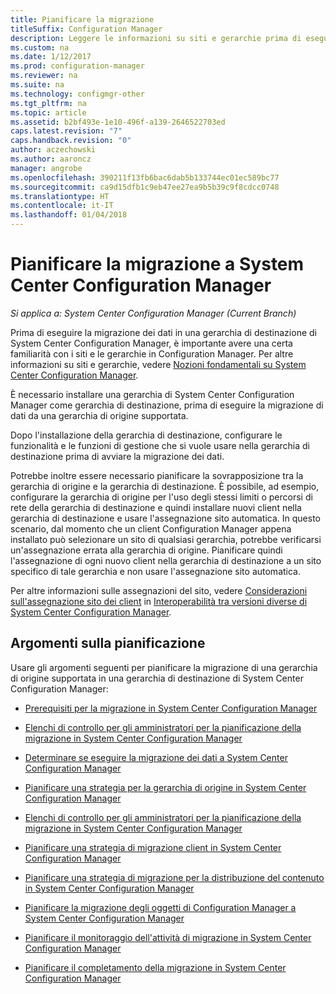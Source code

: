 ```yaml
---
title: Pianificare la migrazione
titleSuffix: Configuration Manager
description: Leggere le informazioni su siti e gerarchie prima di eseguire la migrazione di dati nella gerarchia di destinazione di System Center Configuration Manager.
ms.custom: na
ms.date: 1/12/2017
ms.prod: configuration-manager
ms.reviewer: na
ms.suite: na
ms.technology: configmgr-other
ms.tgt_pltfrm: na
ms.topic: article
ms.assetid: b2bf493e-1e10-496f-a139-2646522703ed
caps.latest.revision: "7"
caps.handback.revision: "0"
author: aczechowski
ms.author: aaroncz
manager: angrobe
ms.openlocfilehash: 390211f13fb6bac6dab5b133744ec01ec589bc77
ms.sourcegitcommit: ca9d15dfb1c9eb47ee27ea9b5b39c9f8cdcc0748
ms.translationtype: HT
ms.contentlocale: it-IT
ms.lasthandoff: 01/04/2018
---
```

# <a name="plan-for-migration-to-system-center-configuration-manager"></a>Pianificare la migrazione a System Center Configuration Manager

*Si applica a: System Center Configuration Manager (Current Branch)*

Prima di eseguire la migrazione dei dati in una gerarchia di destinazione di System Center Configuration Manager, è importante avere una certa familiarità con i siti e le gerarchie in Configuration Manager. Per altre informazioni su siti e gerarchie, vedere [Nozioni fondamentali su System Center Configuration Manager](../../core/understand/fundamentals.md).  

 È necessario installare una gerarchia di System Center Configuration Manager come gerarchia di destinazione, prima di eseguire la migrazione di dati da una gerarchia di origine supportata.  

 Dopo l'installazione della gerarchia di destinazione, configurare le funzionalità e le funzioni di gestione che si vuole usare nella gerarchia di destinazione prima di avviare la migrazione dei dati.  

 Potrebbe inoltre essere necessario pianificare la sovrapposizione tra la gerarchia di origine e la gerarchia di destinazione. È possibile, ad esempio, configurare la gerarchia di origine per l'uso degli stessi limiti o percorsi di rete della gerarchia di destinazione e quindi installare nuovi client nella gerarchia di destinazione e usare l'assegnazione sito automatica. In questo scenario, dal momento che un client Configuration Manager appena installato può selezionare un sito di qualsiasi gerarchia, potrebbe verificarsi un'assegnazione errata alla gerarchia di origine. Pianificare quindi l'assegnazione di ogni nuovo client nella gerarchia di destinazione a un sito specifico di tale gerarchia e non usare l'assegnazione sito automatica.  

 Per altre informazioni sulle assegnazioni del sito, vedere [Considerazioni sull'assegnazione sito dei client](../../core/plan-design/hierarchy/interoperability-between-different-versions.md#BKMK_SupConfigSiteAssignment) in [Interoperabilità tra versioni diverse di System Center Configuration Manager](../../core/plan-design/hierarchy/interoperability-between-different-versions.md).  

## <a name="plan-topics"></a>Argomenti sulla pianificazione  
 Usare gli argomenti seguenti per pianificare la migrazione di una gerarchia di origine supportata in una gerarchia di destinazione di System Center Configuration Manager:

-   [Prerequisiti per la migrazione in System Center Configuration Manager](../../core/migration/prerequisites-for-migration.md)  

-   [Elenchi di controllo per gli amministratori per la pianificazione della migrazione in System Center Configuration Manager](../../core/migration/administrator-checklists-for-migration-planning.md)  

-   [Determinare se eseguire la migrazione dei dati a System Center Configuration Manager](../../core/migration/determine-whether-to-migrate-data.md)  

-   [Pianificare una strategia per la gerarchia di origine in System Center Configuration Manager](../../core/migration/planning-a-source-hierarchy-strategy.md)  

-   [Elenchi di controllo per gli amministratori per la pianificazione della migrazione in System Center Configuration Manager](../../core/migration/administrator-checklists-for-migration-planning.md)  

-   [Pianificare una strategia di migrazione client in System Center Configuration Manager](../../core/migration/planning-a-client-migration-strategy.md)  

-   [Pianificare una strategia di migrazione per la distribuzione del contenuto in System Center Configuration Manager](../../core/migration/planning-a-content-deployment-migration-strategy.md)  

-   [Pianificare la migrazione degli oggetti di Configuration Manager a System Center Configuration Manager](../../core/migration/planning-for-the-migration-of-objects.md)  

-   [Pianificare il monitoraggio dell'attività di migrazione in System Center Configuration Manager](../../core/migration/planning-to-monitor-migration-activity.md)  

-   [Pianificare il completamento della migrazione in System Center Configuration Manager](../../core/migration/planning-to-complete-migration.md)  

